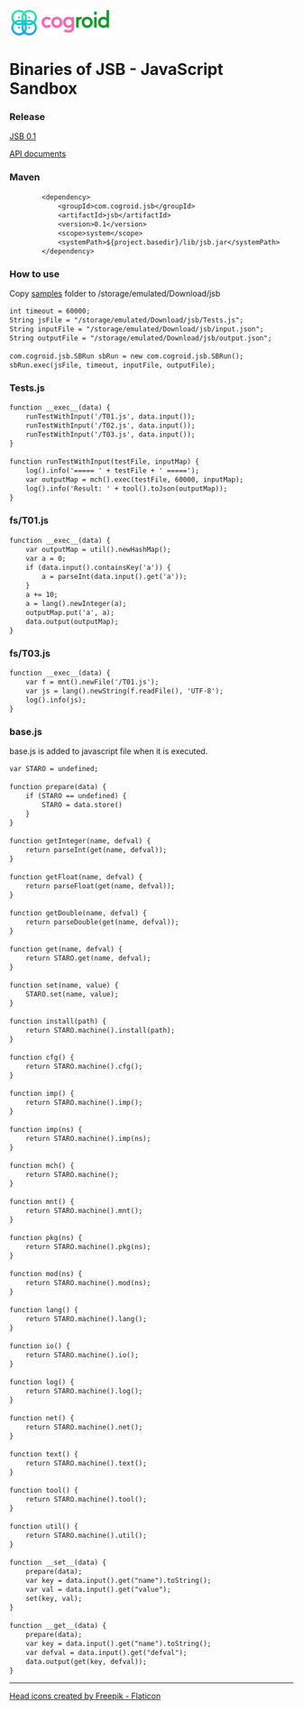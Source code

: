 [![cogroid.com](https://github.com/cogroid/resources/raw/main/images/banner/cogroid-48.png)](https://cogroid.com)

# Binaries of JSB - JavaScript Sandbox

### Release

[JSB 0.1](https://github.com/cogroid/d-jsb-bin/releases/download/jsb-0.1/jsb.jar)

[API documents](https://cogroid.com/api/jsb/)

### Maven

```
        <dependency>
            <groupId>com.cogroid.jsb</groupId>
            <artifactId>jsb</artifactId>
            <version>0.1</version>
            <scope>system</scope>
            <systemPath>${project.basedir}/lib/jsb.jar</systemPath>
        </dependency>
```

### How to use

Copy [samples](https://github.com/cogroid/d-jsb-bin/tree/main/samples) folder to /storage/emulated/Download/jsb

```
int timeout = 60000;
String jsFile = "/storage/emulated/Download/jsb/Tests.js";
String inputFile = "/storage/emulated/Download/jsb/input.json";
String outputFile = "/storage/emulated/Download/jsb/output.json";

com.cogroid.jsb.SBRun sbRun = new com.cogroid.jsb.SBRun();
sbRun.exec(jsFile, timeout, inputFile, outputFile);

```

### Tests.js

```
function __exec__(data) {
	runTestWithInput('/T01.js', data.input());
	runTestWithInput('/T02.js', data.input());
	runTestWithInput('/T03.js', data.input());
}

function runTestWithInput(testFile, inputMap) {
	log().info('===== ' + testFile + ' =====');
	var outputMap = mch().exec(testFile, 60000, inputMap);
	log().info('Result: ' + tool().toJson(outputMap));
}
```

### fs/T01.js

```
function __exec__(data) {
	var outputMap = util().newHashMap();
	var a = 0;
	if (data.input().containsKey('a')) {
		a = parseInt(data.input().get('a'));
	}
	a += 10;
	a = lang().newInteger(a);
	outputMap.put('a', a);
	data.output(outputMap);
}
```

### fs/T03.js

```
function __exec__(data) {
	var f = mnt().newFile('/T01.js');
	var js = lang().newString(f.readFile(), 'UTF-8');
	log().info(js);
}
```

### base.js

base.js is added to javascript file when it is executed.

```
var STARO = undefined;

function prepare(data) {
	if (STARO == undefined) {
	    STARO = data.store()
	}
}

function getInteger(name, defval) {
    return parseInt(get(name, defval));
}

function getFloat(name, defval) {
    return parseFloat(get(name, defval));
}

function getDouble(name, defval) {
    return parseDouble(get(name, defval));
}

function get(name, defval) {
    return STARO.get(name, defval);
}

function set(name, value) {
    STARO.set(name, value);
}

function install(path) {
    return STARO.machine().install(path);
}

function cfg() {
    return STARO.machine().cfg();
}

function imp() {
    return STARO.machine().imp();
}

function imp(ns) {
    return STARO.machine().imp(ns);
}

function mch() {
    return STARO.machine();
}

function mnt() {
    return STARO.machine().mnt();
}

function pkg(ns) {
    return STARO.machine().pkg(ns);
}

function mod(ns) {
    return STARO.machine().mod(ns);
}

function lang() {
    return STARO.machine().lang();
}

function io() {
    return STARO.machine().io();
}

function log() {
    return STARO.machine().log();
}

function net() {
    return STARO.machine().net();
}

function text() {
    return STARO.machine().text();
}

function tool() {
    return STARO.machine().tool();
}

function util() {
    return STARO.machine().util();
}

function __set__(data) {
	prepare(data);
	var key = data.input().get("name").toString();
	var val = data.input().get("value");
	set(key, val);
}

function __get__(data) {
	prepare(data);
	var key = data.input().get("name").toString();
	var defval = data.input().get("defval");
	data.output(get(key, defval));
}
```

---
[Head icons created by Freepik - Flaticon](https://www.flaticon.com/free-icons/head)
